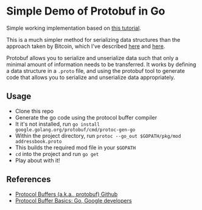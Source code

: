 # Simple Demo of Protobuf in Go

Simple working implementation based on [this tutorial][2].

This is a much simpler method for serializing data structures than the approach taken by Bitcoin, which I've described [here][3] and [here][4].

Protobuf allows you to serialize and unserialize data such that only a minimal amount of information needs to be transferred. It works by defining a data structure in a `.proto` file, and using the protobuf tool to generate code that allows you to serialize and unserialize data appropriately.


Usage
-----
* Clone this repo
* Generate the go code using the protocol buffer compiler
* It it's not installed, run `go install google.golang.org/protobuf/cmd/protoc-gen-go`
* Within the project directory, run `protoc --go_out $GOPATH/pkg/mod addressbook.proto`
* This builds the required mod file in your `$GOPATH`
* `cd` into the project and run `go get`
* Play about with it!

References
----------
* [Protocol Buffers (a.k.a., protobuf) Github][1]
* [Protocol Buffer Basics: Go, Google developers][2]

[1]: https://github.com/protocolbuffers/protobuf
[2]: https://developers.google.com/protocol-buffers/docs/gotutorial
[3]: https://github.com/csknk/bitcoin-varint
[4]: https://github.com/csknk/parse-chainstate
